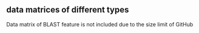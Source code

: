 

## data matrices of different types

Data matrix of BLAST feature is not included due to the size limit of GitHub 
